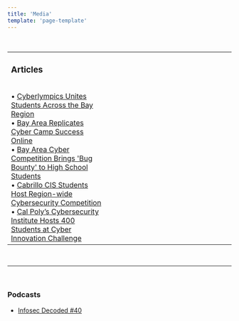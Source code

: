 ```yaml
---
title: 'Media'
template: 'page-template'
---
```


<br>






<table>
    <tr>
        <td style="vertical-align:top;" width="45%"> 
          <h3> Articles </h3><br>
• <a href="https://ictdmsector.org/cyberlympics-unites-students-across-the-bay-region/">Cyberlympics Unites Students Across the Bay Region</a> <br>
• <a href="https://ictdmsector.org/bay-area-replicates-cyber-camp-success-online/">Bay Area Replicates Cyber Camp Success Online</a> <br>
• <a href="https://ictdmsector.org/bay-area-cyber-competition-brings-bug-bounty-to-high-school-students/">Bay Area Cyber Competition Brings 'Bug Bounty' to High School Students</a> <br>
• <a href="https://www.santacruztechbeat.com/2020/01/21/cabrillo-cis-students-host-region-wide-cybersecurity-competition/">Cabrillo CIS Students Host Region-wide Cybersecurity Competition</a> <br>
• <a href="https://calpolynews.calpoly.edu/news_releases/2020/october/cybersecurity"> Cal Poly’s Cybersecurity Institute Hosts 400 Students at Cyber Innovation Challenge</a> <br>
      </td>
        <td> &nbsp;&nbsp;</td>
        <td width="45%"><img src="https://user-images.githubusercontent.com/71365470/153845037-756da8cb-417a-4332-8906-b933f9238f36.png" alt=""></img> </td>
    </tr>
</table>
<br><hr><br>
<table>



### Podcasts
* [Infosec Decoded #40](https://samsclass.info/news/news_062921.html)
